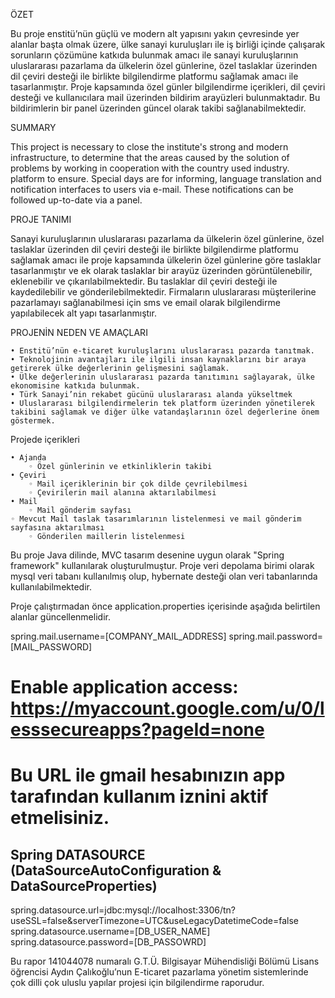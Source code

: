 ÖZET

Bu proje enstitü’nün güçlü ve modern alt yapısını yakın çevresinde yer alanlar başta olmak üzere, ülke sanayi kuruluşları ile iş birliği içinde çalışarak sorunların çözümüne katkıda bulunmak amacı ile sanayi kuruluşlarının uluslararası pazarlama da ülkelerin özel günlerine, özel taslaklar üzerinden dil çeviri desteği ile birlikte bilgilendirme platformu sağlamak amacı ile tasarlanmıştır. Proje kapsamında özel günler bilgilendirme içerikleri, dil çeviri desteği ve kullanıcılara mail üzerinden bildirim   arayüzleri bulunmaktadır. Bu bildirimlerin bir panel üzerinden güncel olarak takibi sağlanabilmektedir.


SUMMARY

This project is necessary to close the institute's strong and modern infrastructure, to determine that the areas caused by the solution of problems by working in cooperation with the country used industry. platform to ensure. Special days are for informing, language translation and notification interfaces to users via e-mail. These notifications can be followed up-to-date via a panel.


PROJE TANIMI

Sanayi kuruluşlarının uluslararası pazarlama da ülkelerin özel günlerine, özel taslaklar üzerinden dil çeviri desteği ile birlikte bilgilendirme platformu sağlamak amacı ile proje kapsamında ülkelerin özel günlerine göre taslaklar tasarlanmıştır ve ek olarak taslaklar bir arayüz üzerinden görüntülenebilir, eklenebilir ve çıkarılabilmektedir. Bu taslaklar dil çeviri desteği ile kaydedilebilir ve gönderilebilmektedir. Firmaların uluslararası müşterilerine pazarlamayı sağlanabilmesi için sms ve email olarak bilgilendirme yapılabilecek alt yapı tasarlanmıştır. 

PROJENİN NEDEN VE AMAÇLARI

    • Enstitü’nün e-ticaret kuruluşlarını uluslararası pazarda tanıtmak. 
    • Teknolojinin avantajları ile ilgili insan kaynaklarını bir araya getirerek ülke değerlerinin gelişmesini sağlamak.
    • Ülke değerlerinin uluslararası pazarda tanıtımını sağlayarak, ülke ekonomisine katkıda bulunmak. 
    • Türk Sanayi’nin rekabet gücünü uluslararası alanda yükseltmek 
    • Uluslararası bilgilendirmelerin tek platform üzerinden yönetilerek takibini sağlamak ve diğer ülke vatandaşlarının özel değerlerine önem göstermek. 


Projede içerikleri

    • Ajanda
        ◦ Özel günlerinin ve etkinliklerin takibi
    • Çeviri
        ◦ Mail içeriklerinin bir çok dilde çevrilebilmesi
        ◦ Çevirilerin mail alanına aktarılabilmesi
    • Mail
    	◦ Mail gönderim sayfası
	◦ Mevcut Mail taslak tasarımlarının listelenmesi ve mail gönderim sayfasına aktarılması
        ◦ Gönderilen maillerin listelenmesi

Bu proje Java dilinde, MVC tasarım desenine uygun olarak "Spring framework" kullanılarak oluşturulmuştur.
Proje veri depolama birimi olarak mysql veri tabanı kullanılmış olup, hybernate desteği olan veri tabanlarında kullanılabilmektedir.

Proje çalıştırmadan önce application.properties içerisinde 
	aşağıda belirtilen alanlar güncellenmelidir.

spring.mail.username=[COMPANY_MAIL_ADDRESS]
spring.mail.password=[MAIL_PASSWORD]

# Enable application access: https://myaccount.google.com/u/0/lesssecureapps?pageId=none
# Bu URL ile gmail hesabınızın app tarafından kullanım iznini aktif etmelisiniz.

## Spring DATASOURCE (DataSourceAutoConfiguration & DataSourceProperties)
spring.datasource.url=jdbc:mysql://localhost:3306/tn?useSSL=false&serverTimezone=UTC&useLegacyDatetimeCode=false
spring.datasource.username=[DB_USER_NAME]
spring.datasource.password=[DB_PASSOWRD]


	
Bu rapor 141044078 numaralı G.T.Ü. Bilgisayar Mühendisliği Bölümü Lisans öğrencisi Aydın Çalıkoğlu’nun E-ticaret pazarlama yönetim sistemlerinde çok dilli çok uluslu yapılar projesi için bilgilendirme raporudur.
